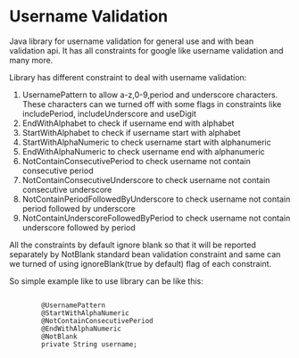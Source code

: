 # Username Validation
Java library for username validation for general use
and with bean validation api.
It has all constraints for google like username validation and many more.

Library has different constraint to deal with username validation:

1. UsernamePattern to allow a-z,0-9,period and underscore characters. These characters can we turned off with some flags in constraints like includePeriod, includeUnderscore and useDigit
2. EndWithAlphabet to check if username end with alphabet
3. StartWithAlphabet to check if username start with alphabet
4. StartWithAlphaNumeric to check username start with alphanumeric
5. EndWithAlphaNumeric to check username end with alphanumeric
6. NotContainConsecutivePeriod to check username not contain consecutive period
7. NotContainConsecutiveUnderscore to check username not contain consecutive underscore
8. NotContainPeriodFollowedByUnderscore to check username not contain period followed by underscore
9. NotContainUnderscoreFollowedByPeriod to check username not contain underscore followed by period

All the constraints by default ignore blank so that it will be reported separately by NotBlank 
standard bean validation constraint and same can we turned of using ignoreBlank(true by default) 
flag of each constraint. 

So simple example like to use library can be like this:
<pre>
<code>
        @UsernamePattern
        @StartWithAlphaNumeric
        @NotContainConsecutivePeriod
        @EndWithAlphaNumeric
        @NotBlank
        private String username;
</code>
</pre>
